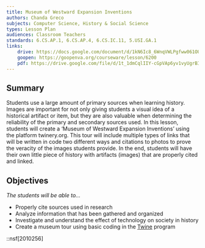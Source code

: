 ```yaml
---
title: Museum of Westward Expansion Inventions
authors: Chanda Greco
subjects: Computer Science, History & Social Science
types: Lesson Plan
audiences: Classroom Teachers
standards: 6.CS.AP.1, 6.CS.AP.4, 6.CS.IC.11, 5.USI.GA.1
links:
    drive: https://docs.google.com/document/d/1kN6Ic8_6WnqVWLPgfww061OUi-nrnjS2Xwi6-2SYGWg/edit#heading=h.joty0v63l5oi
    goopen: https://goopenva.org/courseware/lesson/6200
    pdf: https://drive.google.com/file/d/1t_1dmCqlIIY-cGpVAp6yv1vyUgrBI-65/view?usp=drive_link
---
```


## Summary

Students use a large amount of primary sources when learning history.  Images are important for not only giving students a visual idea of a historical artifact or item, but they are also valuable when determining the reliability of the primary and secondary sources used.  In this lesson, students will create a ‘Museum of Westward Expansion Inventions’ using the platform twinery.org. This tour will include multiple types of links that will be written in code two different ways and citations to photos to prove the veracity of the images students provide. In the end, students will have their own little piece of history with artifacts (images) that are properly cited and linked.

## Objectives

*The students will be able to...*

- Properly cite sources used in research 
- Analyze information that has been gathered and organized
- Investigate and understand the effect of technology on society in history
- Create a museum tour using basic coding in the [Twine](https://twinery.org) program

::nsf[2010256]